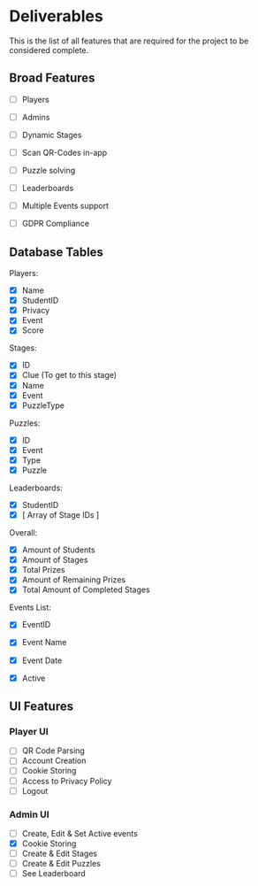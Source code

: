 # Deliverables

This is the list of all features that are required for the project to be considered complete.

## Broad Features
- [ ] Players
- [ ] Admins
- [ ] Dynamic Stages
- [ ] Scan QR-Codes in-app
- [ ] Puzzle solving
- [ ] Leaderboards
- [ ] Multiple Events support
- [ ] GDPR Compliance



## Database Tables

Players:
- [X] Name
- [X] StudentID
- [X] Privacy
- [X] Event
- [X] Score

Stages:
- [X] ID
- [X] Clue (To get to this stage)
- [X] Name
- [X] Event
- [X] PuzzleType

Puzzles:
- [X] ID
- [X] Event
- [X] Type
- [X] Puzzle

Leaderboards:
- [X] StudentID
- [X] [ Array of Stage IDs ]

Overall:
- [X] Amount of Students
- [X] Amount of Stages
- [X] Total Prizes
- [X] Amount of Remaining Prizes
- [X] Total Amount of Completed Stages

Events List:
- [X] EventID
- [X] Event Name
- [X] Event Date
- [X] Active



## UI Features

### Player UI
- [ ] QR Code Parsing
- [ ] Account Creation
- [ ] Cookie Storing
- [ ] Access to Privacy Policy
- [ ] Logout

### Admin UI
- [ ] Create, Edit & Set Active events
- [X] Cookie Storing
- [ ] Create & Edit Stages
- [ ] Create & Edit Puzzles
- [ ] See Leaderboard